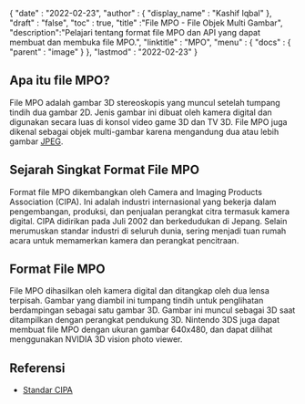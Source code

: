 {
  "date" : "2022-02-23",
  "author" : {
    "display_name" : "Kashif Iqbal"
},
  "draft" : "false",
  "toc" : true,
  "title" :"File MPO - File Objek Multi Gambar",
  "description":"Pelajari tentang format file MPO dan API yang dapat membuat dan membuka file MPO.",
  "linktitle" : "MPO",
  "menu" : {
    "docs" : {
      "parent" : "image"
}
},
  "lastmod" : "2022-02-23"
}

## Apa itu file MPO?

File MPO adalah gambar 3D stereoskopis yang muncul setelah tumpang tindih dua gambar 2D. Jenis gambar ini dibuat oleh kamera digital dan digunakan secara luas di konsol video game 3D dan TV 3D. File MPO juga dikenal sebagai objek multi-gambar karena mengandung dua atau lebih gambar [JPEG](/id/image/jpeg/).

## Sejarah Singkat Format File MPO

Format file MPO dikembangkan oleh Camera and Imaging Products Association (CIPA). Ini adalah industri internasional yang bekerja dalam pengembangan, produksi, dan penjualan perangkat citra termasuk kamera digital. CIPA didirikan pada Juli 2002 dan berkedudukan di Jepang. Selain merumuskan standar industri di seluruh dunia, sering menjadi tuan rumah acara untuk memamerkan kamera dan perangkat pencitraan.

## Format File MPO

File MPO dihasilkan oleh kamera digital dan ditangkap oleh dua lensa terpisah. Gambar yang diambil ini tumpang tindih untuk penglihatan berdampingan sebagai satu gambar 3D. Gambar ini muncul sebagai 3D saat ditampilkan dengan perangkat pendukung 3D. Nintendo 3DS juga dapat membuat file MPO dengan ukuran gambar 640x480, dan dapat dilihat menggunakan NVIDIA 3D vision photo viewer.

## Referensi ##

* [Standar CIPA](https://www.cipa.jp/e/std/std-sec.html)

